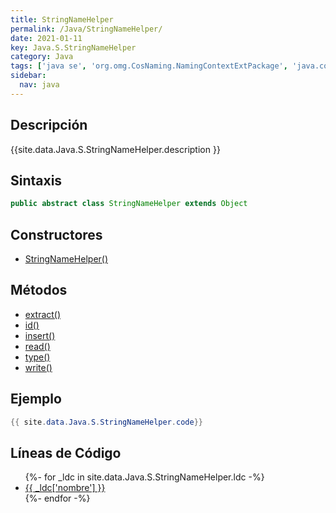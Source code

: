 ```yaml
---
title: StringNameHelper
permalink: /Java/StringNameHelper/
date: 2021-01-11
key: Java.S.StringNameHelper
category: Java
tags: ['java se', 'org.omg.CosNaming.NamingContextExtPackage', 'java.corba', 'clase java', 'Java 1.0']
sidebar: 
  nav: java
---
```


## Descripción
{{site.data.Java.S.StringNameHelper.description }}

## Sintaxis
~~~java
public abstract class StringNameHelper extends Object
~~~

## Constructores
* [StringNameHelper()](/Java/StringNameHelper/StringNameHelper/)

## Métodos
* [extract()](/Java/StringNameHelper/extract)
* [id()](/Java/StringNameHelper/id)
* [insert()](/Java/StringNameHelper/insert)
* [read()](/Java/StringNameHelper/read)
* [type()](/Java/StringNameHelper/type)
* [write()](/Java/StringNameHelper/write)

## Ejemplo
~~~java
{{ site.data.Java.S.StringNameHelper.code}}
~~~

## Líneas de Código
<ul>
{%- for _ldc in site.data.Java.S.StringNameHelper.ldc -%}
   <li>
       <a href="{{_ldc['url'] }}">{{ _ldc['nombre'] }}</a>
   </li>
{%- endfor -%}
</ul>
